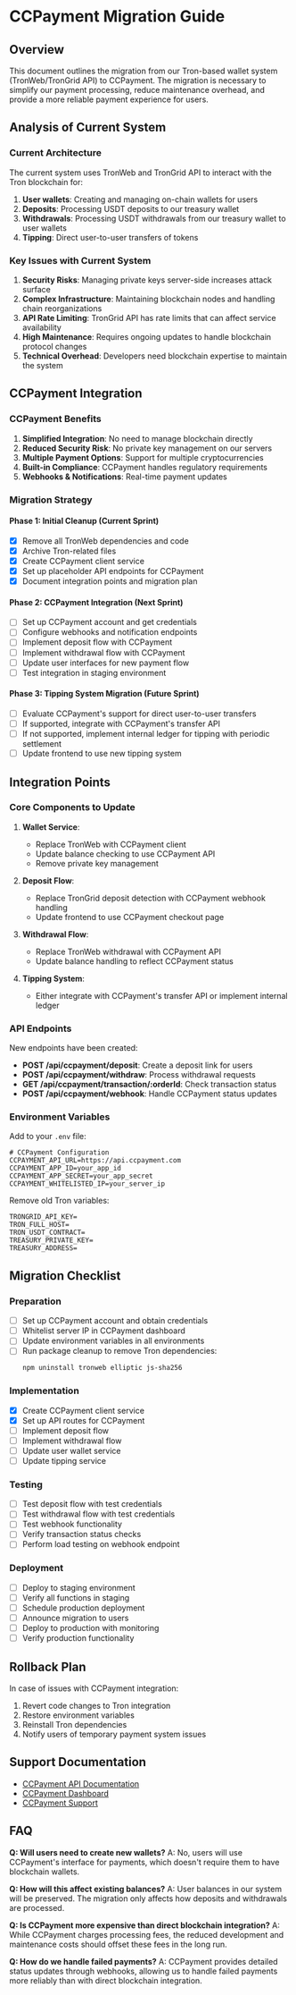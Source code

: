 # CCPayment Migration Guide

## Overview

This document outlines the migration from our Tron-based wallet system (TronWeb/TronGrid API) to CCPayment. The migration is necessary to simplify our payment processing, reduce maintenance overhead, and provide a more reliable payment experience for users.

## Analysis of Current System

### Current Architecture

The current system uses TronWeb and TronGrid API to interact with the Tron blockchain for:

1. **User wallets**: Creating and managing on-chain wallets for users
2. **Deposits**: Processing USDT deposits to our treasury wallet
3. **Withdrawals**: Processing USDT withdrawals from our treasury wallet to user wallets
4. **Tipping**: Direct user-to-user transfers of tokens

### Key Issues with Current System

1. **Security Risks**: Managing private keys server-side increases attack surface
2. **Complex Infrastructure**: Maintaining blockchain nodes and handling chain reorganizations
3. **API Rate Limiting**: TronGrid API has rate limits that can affect service availability
4. **High Maintenance**: Requires ongoing updates to handle blockchain protocol changes
5. **Technical Overhead**: Developers need blockchain expertise to maintain the system

## CCPayment Integration

### CCPayment Benefits

1. **Simplified Integration**: No need to manage blockchain directly
2. **Reduced Security Risk**: No private key management on our servers
3. **Multiple Payment Options**: Support for multiple cryptocurrencies
4. **Built-in Compliance**: CCPayment handles regulatory requirements
5. **Webhooks & Notifications**: Real-time payment updates

### Migration Strategy

#### Phase 1: Initial Cleanup (Current Sprint)

- [x] Remove all TronWeb dependencies and code
- [x] Archive Tron-related files
- [x] Create CCPayment client service
- [x] Set up placeholder API endpoints for CCPayment
- [x] Document integration points and migration plan

#### Phase 2: CCPayment Integration (Next Sprint)

- [ ] Set up CCPayment account and get credentials
- [ ] Configure webhooks and notification endpoints
- [ ] Implement deposit flow with CCPayment
- [ ] Implement withdrawal flow with CCPayment
- [ ] Update user interfaces for new payment flow
- [ ] Test integration in staging environment

#### Phase 3: Tipping System Migration (Future Sprint)

- [ ] Evaluate CCPayment's support for direct user-to-user transfers
- [ ] If supported, integrate with CCPayment's transfer API
- [ ] If not supported, implement internal ledger for tipping with periodic settlement
- [ ] Update frontend to use new tipping system

## Integration Points

### Core Components to Update

1. **Wallet Service**: 
   - Replace TronWeb with CCPayment client
   - Update balance checking to use CCPayment API
   - Remove private key management

2. **Deposit Flow**:
   - Replace TronGrid deposit detection with CCPayment webhook handling
   - Update frontend to use CCPayment checkout page

3. **Withdrawal Flow**:
   - Replace TronWeb withdrawal with CCPayment API
   - Update balance handling to reflect CCPayment status

4. **Tipping System**:
   - Either integrate with CCPayment's transfer API or implement internal ledger

### API Endpoints

New endpoints have been created:

- **POST /api/ccpayment/deposit**: Create a deposit link for users
- **POST /api/ccpayment/withdraw**: Process withdrawal requests
- **GET /api/ccpayment/transaction/:orderId**: Check transaction status
- **POST /api/ccpayment/webhook**: Handle CCPayment status updates

### Environment Variables

Add to your `.env` file:

```
# CCPayment Configuration
CCPAYMENT_API_URL=https://api.ccpayment.com
CCPAYMENT_APP_ID=your_app_id
CCPAYMENT_APP_SECRET=your_app_secret
CCPAYMENT_WHITELISTED_IP=your_server_ip
```

Remove old Tron variables:

```
TRONGRID_API_KEY=
TRON_FULL_HOST=
TRON_USDT_CONTRACT=
TREASURY_PRIVATE_KEY=
TREASURY_ADDRESS=
```

## Migration Checklist

### Preparation

- [ ] Set up CCPayment account and obtain credentials
- [ ] Whitelist server IP in CCPayment dashboard
- [ ] Update environment variables in all environments
- [ ] Run package cleanup to remove Tron dependencies:
  ```bash
  npm uninstall tronweb elliptic js-sha256
  ```

### Implementation

- [x] Create CCPayment client service
- [x] Set up API routes for CCPayment
- [ ] Implement deposit flow
- [ ] Implement withdrawal flow
- [ ] Update user wallet service
- [ ] Update tipping service

### Testing

- [ ] Test deposit flow with test credentials
- [ ] Test withdrawal flow with test credentials
- [ ] Test webhook functionality
- [ ] Verify transaction status checks
- [ ] Perform load testing on webhook endpoint

### Deployment

- [ ] Deploy to staging environment
- [ ] Verify all functions in staging
- [ ] Schedule production deployment
- [ ] Announce migration to users
- [ ] Deploy to production with monitoring
- [ ] Verify production functionality

## Rollback Plan

In case of issues with CCPayment integration:

1. Revert code changes to Tron integration
2. Restore environment variables
3. Reinstall Tron dependencies
4. Notify users of temporary payment system issues

## Support Documentation

- [CCPayment API Documentation](https://docs.ccpayment.com/)
- [CCPayment Dashboard](https://dashboard.ccpayment.com/)
- [CCPayment Support](https://support.ccpayment.com/)

## FAQ

**Q: Will users need to create new wallets?**
A: No, users will use CCPayment's interface for payments, which doesn't require them to have blockchain wallets.

**Q: How will this affect existing balances?**
A: User balances in our system will be preserved. The migration only affects how deposits and withdrawals are processed.

**Q: Is CCPayment more expensive than direct blockchain integration?**
A: While CCPayment charges processing fees, the reduced development and maintenance costs should offset these fees in the long run.

**Q: How do we handle failed payments?**
A: CCPayment provides detailed status updates through webhooks, allowing us to handle failed payments more reliably than with direct blockchain integration. 